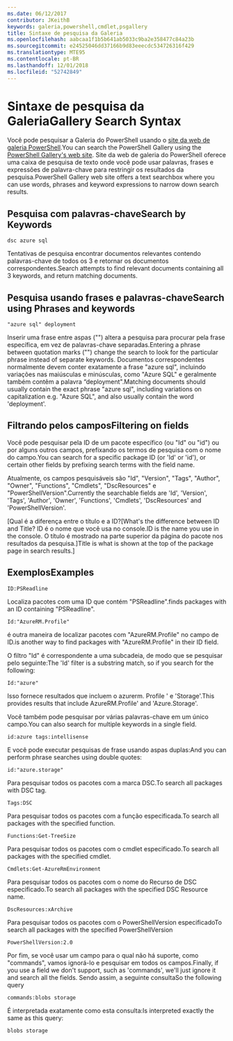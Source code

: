 ```yaml
---
ms.date: 06/12/2017
contributor: JKeithB
keywords: galeria,powershell,cmdlet,psgallery
title: Sintaxe de pesquisa da Galeria
ms.openlocfilehash: aabcaa1f1b5b641ab5033c9ba2e358477c84a23b
ms.sourcegitcommit: e24525046dd37166b9d83eeecdc534726316f429
ms.translationtype: MTE95
ms.contentlocale: pt-BR
ms.lasthandoff: 12/01/2018
ms.locfileid: "52742849"
---
```

# <a name="gallery-search-syntax"></a><span data-ttu-id="9c512-103">Sintaxe de pesquisa da Galeria</span><span class="sxs-lookup"><span data-stu-id="9c512-103">Gallery Search Syntax</span></span>

<span data-ttu-id="9c512-104">Você pode pesquisar a Galeria do PowerShell usando o [site da web de galeria PowerShell](https://www.powershellgallery.com/).</span><span class="sxs-lookup"><span data-stu-id="9c512-104">You can search the PowerShell Gallery using the [PowerShell Gallery's web site](https://www.powershellgallery.com/).</span></span>
<span data-ttu-id="9c512-105">Site da web de galeria do PowerShell oferece uma caixa de pesquisa de texto onde você pode usar palavras, frases e expressões de palavra-chave para restringir os resultados da pesquisa.</span><span class="sxs-lookup"><span data-stu-id="9c512-105">PowerShell Gallery web site offers a text searchbox where you can use words, phrases and keyword expressions to narrow down search results.</span></span>

## <a name="search-by-keywords"></a><span data-ttu-id="9c512-106">Pesquisa com palavras-chave</span><span class="sxs-lookup"><span data-stu-id="9c512-106">Search by Keywords</span></span>

    dsc azure sql

<span data-ttu-id="9c512-107">Tentativas de pesquisa encontrar documentos relevantes contendo palavras-chave de todos os 3 e retornar os documentos correspondentes.</span><span class="sxs-lookup"><span data-stu-id="9c512-107">Search attempts to find relevant documents containing all 3 keywords, and return matching documents.</span></span>

## <a name="search-using-phrases-and-keywords"></a><span data-ttu-id="9c512-108">Pesquisa usando frases e palavras-chave</span><span class="sxs-lookup"><span data-stu-id="9c512-108">Search using Phrases and keywords</span></span>

    "azure sql" deployment

<span data-ttu-id="9c512-109">Inserir uma frase entre aspas ("") altera a pesquisa para procurar pela frase específica, em vez de palavras-chave separadas.</span><span class="sxs-lookup"><span data-stu-id="9c512-109">Entering a phrase between quotation marks ("") change the search to look for the particular phrase instead of separate keywords.</span></span>
<span data-ttu-id="9c512-110">Documentos correspondentes normalmente devem conter exatamente a frase "azure sql", incluindo variações nas maiúsculas e minúsculas, como "Azure SQL" e geralmente também contêm a palavra “deployment".</span><span class="sxs-lookup"><span data-stu-id="9c512-110">Matching documents should usually contain the exact phrase "azure sql", including variations on capitalization e.g. "Azure SQL", and also usually contain the word 'deployment'.</span></span>

## <a name="filtering-on-fields"></a><span data-ttu-id="9c512-111">Filtrando pelos campos</span><span class="sxs-lookup"><span data-stu-id="9c512-111">Filtering on fields</span></span>

<span data-ttu-id="9c512-112">Você pode pesquisar pela ID de um pacote específico (ou "Id" ou "id") ou por alguns outros campos, prefixando os termos de pesquisa com o nome do campo.</span><span class="sxs-lookup"><span data-stu-id="9c512-112">You can search for a specific package ID (or 'Id' or 'id'), or certain other fields by prefixing search terms with the field name.</span></span>

<span data-ttu-id="9c512-113">Atualmente, os campos pesquisáveis são "Id", "Version", "Tags", "Author", "Owner", "Functions", "Cmdlets", "DscResources" e "PowerShellVersion".</span><span class="sxs-lookup"><span data-stu-id="9c512-113">Currently the searchable fields are 'Id', 'Version', 'Tags', 'Author', 'Owner', 'Functions', 'Cmdlets', 'DscResources' and 'PowerShellVersion'.</span></span>

<span data-ttu-id="9c512-114">[Qual é a diferença entre o título e a ID?</span><span class="sxs-lookup"><span data-stu-id="9c512-114">[What's the difference between ID and Title?</span></span> <span data-ttu-id="9c512-115">ID é o nome que você usa no console.</span><span class="sxs-lookup"><span data-stu-id="9c512-115">ID is the name you use in the console.</span></span> <span data-ttu-id="9c512-116">O título é mostrado na parte superior da página do pacote nos resultados da pesquisa.]</span><span class="sxs-lookup"><span data-stu-id="9c512-116">Title is what is shown at the top of the package page in search results.]</span></span>

## <a name="examples"></a><span data-ttu-id="9c512-117">Exemplos</span><span class="sxs-lookup"><span data-stu-id="9c512-117">Examples</span></span>

    ID:PSReadline
    
<span data-ttu-id="9c512-118">Localiza pacotes com uma ID que contém "PSReadline".</span><span class="sxs-lookup"><span data-stu-id="9c512-118">finds packages with an ID containing "PSReadline".</span></span>

    Id:"AzureRM.Profile"

<span data-ttu-id="9c512-119">é outra maneira de localizar pacotes com "AzureRM.Profile" no campo de ID.</span><span class="sxs-lookup"><span data-stu-id="9c512-119">is another way to find packages with "AzureRM.Profile" in their ID field.</span></span>

<span data-ttu-id="9c512-120">O filtro "Id" é correspondente a uma subcadeia, de modo que se pesquisar pelo seguinte:</span><span class="sxs-lookup"><span data-stu-id="9c512-120">The 'Id' filter is a substring match, so if you search for the following:</span></span>

    Id:"azure"

<span data-ttu-id="9c512-121">Isso fornece resultados que incluem o azurerm. Profile ' e 'Storage'.</span><span class="sxs-lookup"><span data-stu-id="9c512-121">This provides results that include AzureRM.Profile' and 'Azure.Storage'.</span></span>

<span data-ttu-id="9c512-122">Você também pode pesquisar por várias palavras-chave em um único campo.</span><span class="sxs-lookup"><span data-stu-id="9c512-122">You can also search for multiple keywords in a single field.</span></span> 

    id:azure tags:intellisense

<span data-ttu-id="9c512-123">E você pode executar pesquisas de frase usando aspas duplas:</span><span class="sxs-lookup"><span data-stu-id="9c512-123">And you can perform phrase searches using double quotes:</span></span>

    id:"azure.storage"

<span data-ttu-id="9c512-124">Para pesquisar todos os pacotes com a marca DSC.</span><span class="sxs-lookup"><span data-stu-id="9c512-124">To search all packages with DSC tag.</span></span>

    Tags:DSC

<span data-ttu-id="9c512-125">Para pesquisar todos os pacotes com a função especificada.</span><span class="sxs-lookup"><span data-stu-id="9c512-125">To search all packages with the specified function.</span></span>

    Functions:Get-TreeSize

<span data-ttu-id="9c512-126">Para pesquisar todos os pacotes com o cmdlet especificado.</span><span class="sxs-lookup"><span data-stu-id="9c512-126">To search all packages with the specified cmdlet.</span></span>

    Cmdlets:Get-AzureRmEnvironment

<span data-ttu-id="9c512-127">Para pesquisar todos os pacotes com o nome do Recurso de DSC especificado.</span><span class="sxs-lookup"><span data-stu-id="9c512-127">To search all packages with the specified DSC Resource name.</span></span>

    DscResources:xArchive

<span data-ttu-id="9c512-128">Para pesquisar todos os pacotes com o PowerShellVersion especificado</span><span class="sxs-lookup"><span data-stu-id="9c512-128">To search all packages with the specified PowerShellVersion</span></span>

    PowerShellVersion:2.0

<span data-ttu-id="9c512-129">Por fim, se você usar um campo para o qual não há suporte, como "commands", vamos ignorá-lo e pesquisar em todos os campos.</span><span class="sxs-lookup"><span data-stu-id="9c512-129">Finally, if you use a field we don't support, such as 'commands', we'll just ignore it and search all the fields.</span></span> <span data-ttu-id="9c512-130">Sendo assim, a seguinte consulta</span><span class="sxs-lookup"><span data-stu-id="9c512-130">So the following query</span></span>

    commands:blobs storage

<span data-ttu-id="9c512-131">É interpretada exatamente como esta consulta:</span><span class="sxs-lookup"><span data-stu-id="9c512-131">Is interpreted exactly the same as this query:</span></span>

    blobs storage

